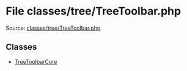 File classes/tree/TreeToolbar.php
=========

Source: [classes/tree/TreeToolbar.php](https://github.com/PrestaShop/PrestaShop/blob/1.6.0.2/classes/tree/TreeToolbar.php)


Classes
-------

* [TreeToolbarCore](class.TreeToolbarCore.md)

